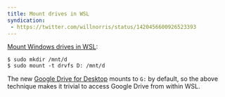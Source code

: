 ```yaml
---
title: Mount drives in WSL
syndication:
 - https://twitter.com/willnorris/status/1420456600926523393
---
```


[Mount Windows drives in WSL]:

```
$ sudo mkdir /mnt/d
$ sudo mount -t drvfs D: /mnt/d
```

The new [Google Drive for Desktop] mounts to `G:` by default, so the above
technique makes it trivial to access Google Drive from within WSL.

[Google Drive for Desktop]: https://blog.google/products/drive/drive-for-desktop/
[Mount Windows drives in WSL]: https://docs.microsoft.com/en-us/archive/blogs/wsl/file-system-improvements-to-the-windows-subsystem-for-linux
